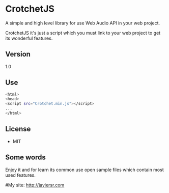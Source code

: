 CrotchetJS
=========

A simple and high level library for use Web Audio API in your web project.

CrotchetJS it's just a script which you must link to your web project to get its wonderful features.

Version
----

1.0

Use
--------------

```sh
<html>
<head>
<script src="Crotchet.min.js"></script>
...
</html>
```


License
----

- MIT



Some words
-----

Enjoy it and for learn its common use open sample files which contain most used features.


#My site:
http://javiersr.com

